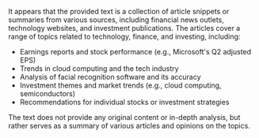 It appears that the provided text is a collection of article snippets or summaries from various sources, including financial news outlets, technology websites, and investment publications. The articles cover a range of topics related to technology, finance, and investing, including:

* Earnings reports and stock performance (e.g., Microsoft's Q2 adjusted EPS)
* Trends in cloud computing and the tech industry
* Analysis of facial recognition software and its accuracy
* Investment themes and market trends (e.g., cloud computing, semiconductors)
* Recommendations for individual stocks or investment strategies

The text does not provide any original content or in-depth analysis, but rather serves as a summary of various articles and opinions on the topics.